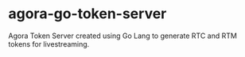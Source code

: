 # agora-go-token-server
Agora Token Server created using Go Lang to generate RTC and RTM tokens for livestreaming.
